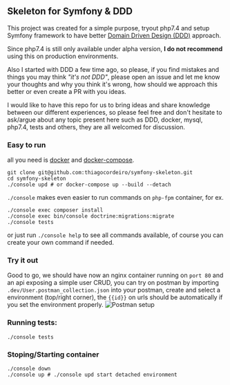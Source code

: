 ## Skeleton for Symfony & DDD  

This project was created for a simple purpose, tryout php7.4 and setup Symfony framework to have better [Domain Driven Design (DDD)](https://www.amazon.com/Domain-Driven-Design-Distilled-Vaughn-Vernon/dp/0134434420/ref=sr_1_3?crid=MKD98M6X7PBW&keywords=domain%20driven%20design&qid=1561282981&s=books&sprefix=domain%20d,stripbooks-intl-ship,215&sr=1-3) approach.

Since php7.4 is still only available under alpha version, **I do not recommend** using this on production environments.

Also I started with DDD a few time ago, so please, if you find mistakes and things you may think *"it's not DDD"*, please open an issue and let me know your thoughts and why you think it's wrong, how should we approach this better or even create a PR with you ideas.

I would like to have this repo for us to bring ideas and share knowledge between our different experiences, so please feel free and don't hesitate to ask/argue about any topic present here such as DDD, docker, mysql, php7.4, tests and others, they are all welcomed for discussion.

### Easy to run
all you need is [docker](https://www.docker.com/get-started) and [docker-compose](https://docs.docker.com/compose/overview/).

    git clone git@github.com:thiagocordeiro/symfony-skeleton.git
    cd symfony-skeleton
    ./console upd # or docker-compose up --build --detach

`./console` makes even easier to run commands on `php-fpm` container, for ex.

    ./console exec composer install
    ./console exec bin/console doctrine:migrations:migrate
    ./console tests
  
or just run `./console help` to see all commands available, of course you can create your own command if needed.

### Try it out
Good to go, we should have now an nginx container running on `port 80` and an api exposing a simple user CRUD, you can try on postman by importing `.dev/User.postman_collection.json` into your postman, create and select a environment (top/right corner), the `{{id}}` on urls should be automatically if you set the environment properly.
![Postman setup](https://drive.google.com/uc?id=1arsAjTZEyErQY0EzFr2G67Aoq8vLWToj)


### Running tests:

    ./console tests
    
### Stoping/Starting container

    ./console down
    ./console up # ./console upd start detached environment
